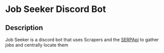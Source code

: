 # Job Seeker Discord Bot

## Description

Job Seeker is a discord bot that uses Scrapers and the [SERPApi](https://needs.link) to gather jobs and centrally locate them
